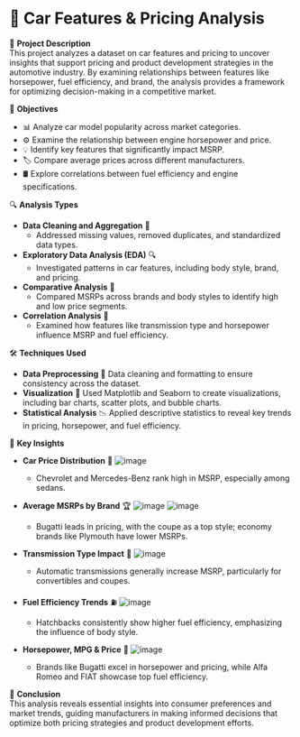 # 🚗 Car Features & Pricing Analysis

📄 **Project Description**  
This project analyzes a dataset on car features and pricing to uncover insights that support pricing and product development strategies in the automotive industry. By examining relationships between features like horsepower, fuel efficiency, and brand, the analysis provides a framework for optimizing decision-making in a competitive market.

🎯 **Objectives**  
- 📊 Analyze car model popularity across market categories.
- ⚙️ Examine the relationship between engine horsepower and price.
- 💡 Identify key features that significantly impact MSRP.
- 🏷️ Compare average prices across different manufacturers.
- 🛢️ Explore correlations between fuel efficiency and engine specifications.

🔍 **Analysis Types**  
- **Data Cleaning and Aggregation** 🧹  
  - Addressed missing values, removed duplicates, and standardized data types.
- **Exploratory Data Analysis (EDA)** 🔍  
  - Investigated patterns in car features, including body style, brand, and pricing.
- **Comparative Analysis** 📏  
  - Compared MSRPs across brands and body styles to identify high and low price segments.
- **Correlation Analysis** 🔗  
  - Examined how features like transmission type and horsepower influence MSRP and fuel efficiency.

🛠️ **Techniques Used**  
- **Data Preprocessing** 🧽 Data cleaning and formatting to ensure consistency across the dataset.
- **Visualization** 🎨 Used Matplotlib and Seaborn to create visualizations, including bar charts, scatter plots, and bubble charts.
- **Statistical Analysis** 📉 Applied descriptive statistics to reveal key trends in pricing, horsepower, and fuel efficiency.

🔑 **Key Insights**  
- **Car Price Distribution** 💸
      ![image](https://github.com/user-attachments/assets/0e11e533-fcf1-4c75-a4c7-da367707b1e8)

  - Chevrolet and Mercedes-Benz rank high in MSRP, especially among sedans.
- **Average MSRPs by Brand** 🏆
      ![image](https://github.com/user-attachments/assets/8fe398cb-ffba-4ce4-97e8-2f7e6fe48dea)
      ![image](https://github.com/user-attachments/assets/0b705fb8-67d7-4340-a149-9c4e095f3ec8)


  - Bugatti leads in pricing, with the coupe as a top style; economy brands like Plymouth have lower MSRPs.
- **Transmission Type Impact** 🚗
      ![image](https://github.com/user-attachments/assets/91ea9604-fe16-408f-a521-c9fbecb73fc3)

  - Automatic transmissions generally increase MSRP, particularly for convertibles and coupes.
- **Fuel Efficiency Trends** ⛽
      ![image](https://github.com/user-attachments/assets/90f58da0-81fa-46fa-b24a-1e86df82b5d2)

  - Hatchbacks consistently show higher fuel efficiency, emphasizing the influence of body style.
- **Horsepower, MPG & Price** 🔋
      ![image](https://github.com/user-attachments/assets/15a94958-464d-4b18-871b-34437d165fc2)

  - Brands like Bugatti excel in horsepower and pricing, while Alfa Romeo and FIAT showcase top fuel efficiency.

🏁 **Conclusion**  
This analysis reveals essential insights into consumer preferences and market trends, guiding manufacturers in making informed decisions that optimize both pricing strategies and product development efforts.
